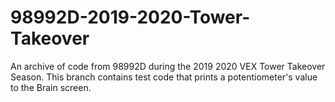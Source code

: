 # 98992D-2019-2020-Tower-Takeover
An archive of code from 98992D during the 2019 2020 VEX Tower Takeover Season.
This branch contains test code that prints a potentiometer's value to the Brain screen.